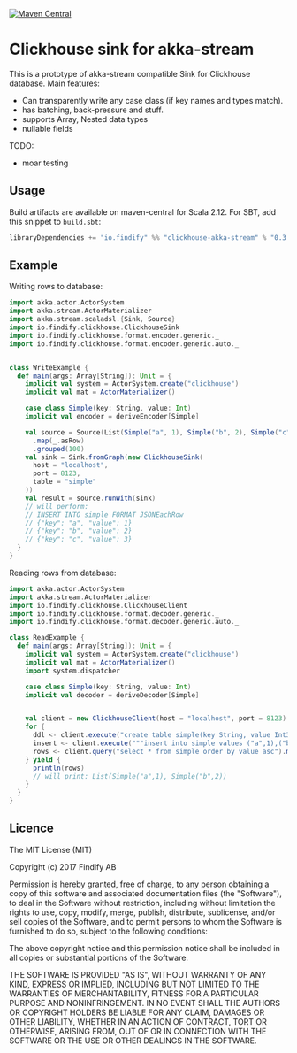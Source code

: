 [![Maven Central](https://maven-badges.herokuapp.com/maven-central/io.findify/clickhouse-akka-stream_2.12/badge.svg)](https://maven-badges.herokuapp.com/maven-central/io.findify/clickhouse-akka-stream_2.12)

# Clickhouse sink for akka-stream

This is a prototype of akka-stream compatible Sink for Clickhouse database.
Main features:

* Can transparently write any case class (if key names and types match).
* has batching, back-pressure and stuff.
* supports Array, Nested data types
* nullable fields

TODO:
* moar testing

## Usage

Build artifacts are available on maven-central for Scala 2.12. For SBT, add this snippet to `build.sbt`:
```scala
libraryDependencies += "io.findify" %% "clickhouse-akka-stream" % "0.3.0"
```

## Example

Writing rows to database:

```scala
import akka.actor.ActorSystem
import akka.stream.ActorMaterializer
import akka.stream.scaladsl.{Sink, Source}
import io.findify.clickhouse.ClickhouseSink
import io.findify.clickhouse.format.encoder.generic._
import io.findify.clickhouse.format.encoder.generic.auto._


class WriteExample {
  def main(args: Array[String]): Unit = {
    implicit val system = ActorSystem.create("clickhouse")
    implicit val mat = ActorMaterializer()

    case class Simple(key: String, value: Int)
    implicit val encoder = deriveEncoder[Simple]

    val source = Source(List(Simple("a", 1), Simple("b", 2), Simple("c", 3)))
      .map(_.asRow)
      .grouped(100)
    val sink = Sink.fromGraph(new ClickhouseSink(
      host = "localhost",
      port = 8123,
      table = "simple"
    ))
    val result = source.runWith(sink)
    // will perform:
    // INSERT INTO simple FORMAT JSONEachRow
    // {"key": "a", "value": 1}
    // {"key": "b", "value": 2}
    // {"key": "c", "value": 3}
  }
}
```

Reading rows from database:
```scala
import akka.actor.ActorSystem
import akka.stream.ActorMaterializer
import io.findify.clickhouse.ClickhouseClient
import io.findify.clickhouse.format.decoder.generic._
import io.findify.clickhouse.format.decoder.generic.auto._

class ReadExample {
  def main(args: Array[String]): Unit = {
    implicit val system = ActorSystem.create("clickhouse")
    implicit val mat = ActorMaterializer()
    import system.dispatcher

    case class Simple(key: String, value: Int)
    implicit val decoder = deriveDecoder[Simple]


    val client = new ClickhouseClient(host = "localhost", port = 8123)
    for {
      ddl <- client.execute("create table simple(key String, value Int32) ENGINE = Memory")
      insert <- client.execute("""insert into simple values ("a",1),("b",2)""")
      rows <- client.query("select * from simple order by value asc").map(_.data.map(_.as[Simple]))
    } yield {
      println(rows)
      // will print: List(Simple("a",1), Simple("b",2))
    }
  }
}
```

## Licence

The MIT License (MIT)

Copyright (c) 2017 Findify AB

Permission is hereby granted, free of charge, to any person obtaining a copy of this software and associated documentation files (the "Software"), to deal in the Software without restriction, including without limitation the rights to use, copy, modify, merge, publish, distribute, sublicense, and/or sell copies of the Software, and to permit persons to whom the Software is furnished to do so, subject to the following conditions:

The above copyright notice and this permission notice shall be included in all copies or substantial portions of the Software.

THE SOFTWARE IS PROVIDED "AS IS", WITHOUT WARRANTY OF ANY KIND, EXPRESS OR IMPLIED, INCLUDING BUT NOT LIMITED TO THE WARRANTIES OF MERCHANTABILITY, FITNESS FOR A PARTICULAR PURPOSE AND NONINFRINGEMENT. IN NO EVENT SHALL THE AUTHORS OR COPYRIGHT HOLDERS BE LIABLE FOR ANY CLAIM, DAMAGES OR OTHER LIABILITY, WHETHER IN AN ACTION OF CONTRACT, TORT OR OTHERWISE, ARISING FROM, OUT OF OR IN CONNECTION WITH THE SOFTWARE OR THE USE OR OTHER DEALINGS IN THE SOFTWARE.